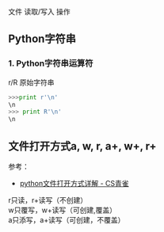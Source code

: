 文件 读取/写入 操作  

## Python字符串
### 1. Python字符串运算符
r/R 原始字符串
```py
>>>print r'\n'
\n
>>> print R'\n'
\n
```

## 文件打开方式a, w, r, a+, w+, r+
参考：
* [python文件打开方式详解 - CS青雀](https://blog.csdn.net/ztf312/article/details/47259805)  

r只读，r+读写（不创建）  
w只覆写，w+读写（可创建,覆盖）  
a只添写，a+读写（可创建，不覆盖）  
